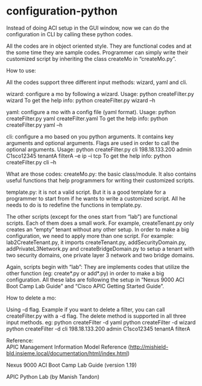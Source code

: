 configuration-python
====================

Instead of doing ACI setup in the GUI window, now we can do the configuration in CLI by calling these python codes.

All the codes are in object oriented style.
They are functional codes and at the some time they are sample codes. Programmer can simply write their customized script by inheriting the class createMo in “createMo.py”.  


How to use:

All the codes support three different input methods: wizard, yaml and cli.

wizard: configure a mo by following a wizard. Usage: 
		python createFilter.py wizard
		To get the help info: python createFilter.py wizard –h

yaml: configure a mo with a config file (yaml format). Usage:
		python createFilter.py yaml createFilter.yaml
		To get the help info: python createFilter.py yaml –h

cli: configure a mo based on you python arguments.  It contains key arguments and optional arguments. Flags are used in order to call the optional arguments. Usage:
		python createFilter.py cli 198.18.133.200 admin C1sco12345 tenantA filterA –e ip –i tcp 
		To get the help info: python createFilter.py cli –h


What are those codes:
createMo.py: the basic class/module. It also contains useful functions that help programmers for writing their customized scripts.

template.py: it is not a valid script. But it is a good template for a programmer to start from if he wants to write a customized script. All he needs to do is to redefine the functions in template.py. 

The other scripts (except for the ones start from “lab”) are functional scripts. Each of them does a small work. For example, createTenant.py only creates an “empty” tenant without any other setup. In order to make a big configuration, we need to apply more than one script. For example: lab2CreateTenant.py, it imports createTenant.py, addSecurityDomain.py, addPrivateL3Network.py  and createBridgeDomain.py to setup a tenant with two security domains, one private layer 3 network and two bridge domains.

Again, scripts begin with “lab”: They are implements codes that utilize the other function (eg: create*.py or add*.py) in order to make a big configuration. All these labs are following the setup in “Nexus 9000 ACI Boot Camp Lab Guide” and “Cisco APIC Getting Started Guide”.


How to delete a mo:

Using -d flag. Example if you want to delete a filter, you can call createFilter.py with a -d flag. The delete method is supported in all three input methods.
eg:
python createFilter -d yaml
python createFilter -d wizard
python createFilter -d cli 198.18.133.200 admin C1sco12345 tenantA filterA


Reference:  
APIC Management Information Model Reference (http://mishield-bld.insieme.local/documentation/html/index.html)

Nexus 9000 ACI Boot Camp Lab Guide (version 1.19)

APIC Python Lab (by Manish Tandon)
